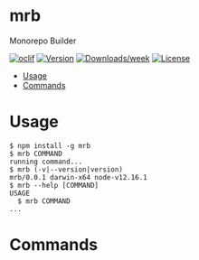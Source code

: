 mrb
===

Monorepo Builder

[![oclif](https://img.shields.io/badge/cli-oclif-brightgreen.svg)](https://oclif.io)
[![Version](https://img.shields.io/npm/v/mrb.svg)](https://npmjs.org/package/mrb)
[![Downloads/week](https://img.shields.io/npm/dw/mrb.svg)](https://npmjs.org/package/mrb)
[![License](https://img.shields.io/npm/l/mrb.svg)](https://github.com/thomsa/mrb/blob/master/package.json)

<!-- toc -->
* [Usage](#usage)
* [Commands](#commands)
<!-- tocstop -->
# Usage
<!-- usage -->
```sh-session
$ npm install -g mrb
$ mrb COMMAND
running command...
$ mrb (-v|--version|version)
mrb/0.0.1 darwin-x64 node-v12.16.1
$ mrb --help [COMMAND]
USAGE
  $ mrb COMMAND
...
```
<!-- usagestop -->
# Commands
<!-- commands -->

<!-- commandsstop -->
